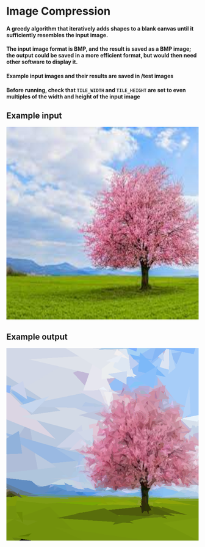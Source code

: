 # Image Compression
 
#### A greedy algorithm that iteratively adds shapes to a blank canvas until it sufficiently resembles the input image.
#### The input image format is BMP, and the result is saved as a BMP image; the output could be saved in a more efficient format, but would then need other software to display it.
#### Example input images and their results are saved in /test images
#### Before running, check that `TILE_WIDTH` and `TILE_HEIGHT` are set to even multiples of the width and height of the input image

## Example input
![](test%20images/input1.bmp)
## Example output
![](test%20images/output1.bmp)

